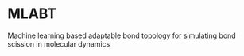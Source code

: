 # MLABT
Machine learning based adaptable bond topology for simulating bond scission in molecular dynamics 
